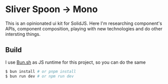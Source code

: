 # Sliver Spoon -> Mono

This is an opinionated ui kit for SolidJS. Here I'm researching component's APIs, component composition, playing with new technologies and do other intersting things.

## Build

I use [Bun.sh](https://bun.sh/) as JS runtime for this project, so you can do the same

```bash
$ bun install # or pnpm install
$ bun run dev # or npm run dev
```
